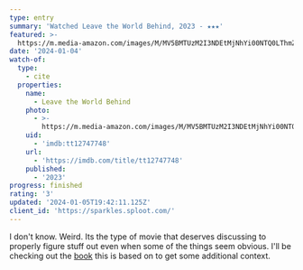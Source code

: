 ```yaml
---
type: entry
summary: 'Watched Leave the World Behind, 2023 - ★★★'
featured: >-
  https://m.media-amazon.com/images/M/MV5BMTUzM2I3NDEtMjNhYi00NTQ0LThmZDItZTMyMzM2MjJmZGRjXkEyXkFqcGdeQXVyMTU3NDU4MDg2._V1_SX300.jpg
date: '2024-01-04'
watch-of:
  type:
    - cite
  properties:
    name:
      - Leave the World Behind
    photo:
      - >-
        https://m.media-amazon.com/images/M/MV5BMTUzM2I3NDEtMjNhYi00NTQ0LThmZDItZTMyMzM2MjJmZGRjXkEyXkFqcGdeQXVyMTU3NDU4MDg2._V1_SX300.jpg
    uid:
      - 'imdb:tt12747748'
    url:
      - 'https://imdb.com/title/tt12747748'
    published:
      - '2023'
progress: finished
rating: '3'
updated: '2024-01-05T19:42:11.125Z'
client_id: 'https://sparkles.sploot.com/'
---
```

I don't know. Weird. Its the type of movie that deserves discussing to properly figure stuff out even when some of the things seem obvious. I'll be checking out the [book](https://bookshop.org/p/books/leave-the-world-behind-rumaan-alam/16311084) this is based on to get some additional context.
